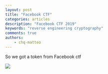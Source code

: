 ```yaml
---
layout: post
title: "Facebook CTF"
categories: articles
description: "Facebook CTF 2019"
keywords: "reverse engineering cryptography"
comments: true
authors:
    - chq-matteo
---
```


So we got a token from Facebook ctf

<img class="img-responsive" src="{{ site-url }}/assets/fbctf19/facebook_coin.jpg">
